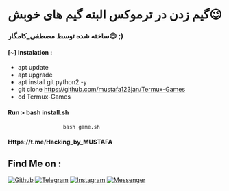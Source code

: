 # گیم زدن در ترموکس البته گیم های خوبش😉
### ساخته شده توسط مصطفی_کامگار😊 ;)

#### [~] Instalation :

* apt update
* apt upgrade
* apt install git python2 -y
* git clone https://github.com/mustafa123jan/Termux-Games
* cd Termux-Games

#### Run > bash install.sh
                      bash game.sh


#### Https://t.me/Hacking_by_MUSTAFA

## Find Me on :

[![Github](https://img.shields.io/badge/Github-mustafa123jan-green?style=for-the-badge&logo=github)](https://github.com/mustafa123jan)
[![Telegram](https://img.shields.io/badge/TELEGRAM-Mustafa_0001-blue?style=for-the-badge&logo=telegram)](https://t.me/Hacking_by_MUSTAFA)
[![Instagram](https://img.shields.io/badge/IG-%40mustafa.kamgar-red?style=for-the-badge&logo=instagram)](https://www.instagram.com/mustafa.kamgar)
[![Messenger](https://img.shields.io/badge/Chat-Messenger-blue?style=for-the-badge&logo=messenger)](https://m.me/mustafa.kamgar.1)
